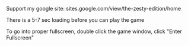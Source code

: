 Support my google site: sites.google.com/view/the-zesty-edition/home

There is a 5-7 sec loading before you can play the game

To go into proper fullscreen, double click the game window, click "Enter Fullscreen"
